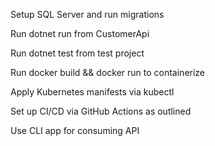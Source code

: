 ﻿Setup SQL Server and run migrations

Run dotnet run from CustomerApi

Run dotnet test from test project

Run docker build && docker run to containerize

Apply Kubernetes manifests via kubectl

Set up CI/CD via GitHub Actions as outlined

Use CLI app for consuming API